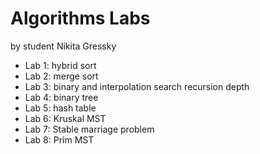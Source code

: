# Algorithms Labs
by student Nikita Gressky
- Lab 1: hybrid sort
- Lab 2: merge sort
- Lab 3: binary and interpolation search recursion depth
- Lab 4: binary tree
- Lab 5: hash table
- Lab 6: Kruskal MST
- Lab 7: Stable marriage problem
- Lab 8: Prim MST
